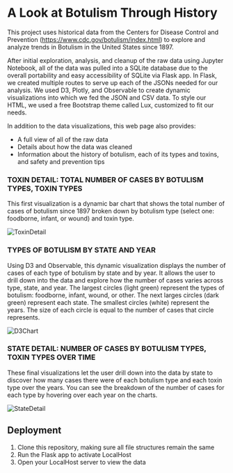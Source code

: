 # A Look at Botulism Through History

This project uses historical data from the Centers for Disease Control and Prevention (https://www.cdc.gov/botulism/index.html) to explore and analyze trends in Botulism in the United States since 1897. 

After initial exploration, analysis, and cleanup of the raw data using Jupyter Notebook, all of the data was pulled into a SQLite database due to the overall portability and easy accessibility of SQLite via Flask app. In Flask, we created multiple routes to serve up each of the JSONs needed for our analysis. We used D3, Plotly, and Observable to create dynamic visualizations into which we fed the JSON and CSV data. To style our HTML, we used a free Bootstrap theme called Lux, customized to fit our needs.

In addition to the data visualizations, this web page also provides:
* A full view of all of the raw data
* Details about how the data was cleaned
* Information about the history of botulism, each of its types and toxins, and safety and prevention tips

### TOXIN DETAIL: TOTAL NUMBER OF CASES BY BOTULISM TYPES, TOXIN TYPES

This first visualization is a dynamic bar chart that shows the total number of cases of botulism since 1897 broken down by botulism type (select one: foodborne, infant, or wound) and toxin type. 

![ToxinDetail](https://github.com/karenemcgee/BotulismInAmerica/static/Images/ToxinDetail.png)

### TYPES OF BOTULISM BY STATE AND YEAR

Using D3 and Observable, this dynamic visualization displays the number of cases of each type of botulism by state and by year. It allows the user to drill down into the data and explore how the number of cases varies across type, state, and year. The largest circles (light green) represent the types of botulism: foodborne, infant, wound, or other. The next larges circles (dark green) represent each state. The smallest circles (white) represent the years. The size of each circle is equal to the number of cases that circle represents.

![D3Chart](https://github.com/karenemcgee/BotulismInAmerica/static/Images/D3Chart.png)

### STATE DETAIL: NUMBER OF CASES BY BOTULISM TYPES, TOXIN TYPES OVER TIME

These final visualizations let the user drill down into the data by state to discover how many cases there were of each botulism type and each toxin type over the years. You can see the breakdown of the number of cases for each type by hovering over each year on the charts.

![StateDetail](https://github.com/karenemcgee/BotulismInAmerica/static/Images/StateDetail.png)

## Deployment
1. Clone this repository, making sure all file structures remain the same
2. Run the Flask app to activate LocalHost
3. Open your LocalHost server to view the data
